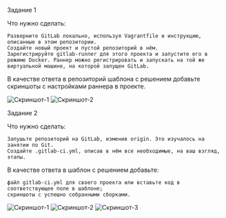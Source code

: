 Задание 1

Что нужно сделать:

    Разверните GitLab локально, используя Vagrantfile и инструкцию, описанные в этом репозитории.
    Создайте новый проект и пустой репозиторий в нём.
    Зарегистрируйте gitlab-runner для этого проекта и запустите его в режиме Docker. Раннер можно регистрировать и запускать на той же виртуальной машине, на которой запущен GitLab.

В качестве ответа в репозиторий шаблона с решением добавьте скриншоты с настройками раннера в проекте.

![Скриншот-1](https://github.com/onegerda/p8-2/blob/main/8-03-1.png)
![Скриншот-2](https://github.com/onegerda/p8-2/blob/main/8-03-2.png)


Задание 2

Что нужно сделать:

    Запушьте репозиторий на GitLab, изменив origin. Это изучалось на занятии по Git.
    Создайте .gitlab-ci.yml, описав в нём все необходимые, на ваш взгляд, этапы.

В качестве ответа в шаблон с решением добавьте:

    файл gitlab-ci.yml для своего проекта или вставьте код в соответствующее поле в шаблоне;
    скриншоты с успешно собранными сборками.
    
![Скриншот-1](https://github.com/onegerda/p8-2/blob/main/1.png)
![Скриншот-2](https://github.com/onegerda/p8-2/blob/main/2.png)
![Скриншот-3](https://github.com/onegerda/p8-2/blob/main/3.png)
